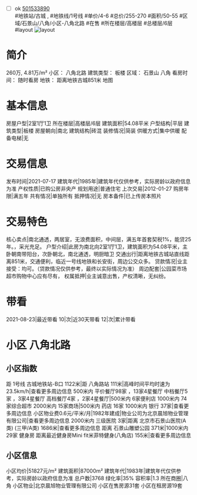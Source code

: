 - [ ] ok [501533890](https://bj.5i5j.com/ershoufang/501533890.html)  
 #地铁站/古城 ,  #地铁线/1号线
#单价/4-6 #总价/255-270 #面积/50-55   #区域/石景山/八角/小区-八角北路 #在售 #所在楼层/高楼层 #总楼层/6层 #layout 
![layout](http://image2a.5i5j.com/bdir/layout/a2aadc57b9474deeb09603ef45ca5a04.jpg_P5.jpg) 
# 简介 
 260万,  4.81万/m² 
小区： 八角北路
建筑类型： 板楼
区域： 石景山 八角
看房时间： 随时看房
地铁： 距离地铁古城851米 地图
# 基本信息 
 房屋户型|2室1厅1卫
所在楼层|高楼层/6层
建筑面积|54.08平米
户型结构|平层
建筑类型|板楼
房屋朝向|南北
建筑结构|砖混
装修情况|简装
供暖方式|集中供暖
配备电梯|无
# 交易信息 
 发布时间|2021-07-17
建筑年代|1985年|建筑年代仅供参考，实际房龄以政府信息为准
产权性质|已购公房非央产
规划用途|普通住宅
上次交易|2012-01-27
购房年限|满五年
共有情况|单独所有
抵押情况|无
房本备件|已上传房本照片
# 交易特色 
 核心卖点|南北通透，两居室，无浪费面积，中间层，满五年首套契税1%，能贷25年。，采光充足。
户型介绍|此房为南北向2室1厅1卫，建筑面积为54.08平米，主卧朝南带阳台，次卧朝北，南北通透，明厨暗卫
交通出行|距离地铁古城站直线距离851米，交通便利，临近一号线地铁和长安街，周边公交众多。
贷款情况|业主接受：均可。（贷款情况仅供参考，最终以实际情况为准）
周边配套|公园菜市场超市购物中心应有尽有，
权属抵押|业主诚意出售，产权清晰，无纠纷。
# 带看 
 2021-08-23|最近带看	 10|次|近30天带看	 12|次|累计带看
# 小区 八角北路
## 小区指数 
 距 1号线 古城地铁站-B口 1122米|距 八角路站 111米|高峰时间平均时速为23.5km/h|查看更多周边信息
500米内 平价餐厅98家 ，13家4星餐厅
中档餐厅5家 ，3家4星餐厅
高档餐厅4家 ，2家4星餐厅|500米内 6家便利店
1000米内 74家综合超市
2000米内 15家商场|500米内 药店 16家
1000米内 银行 37家|查看更多周边信息
小区物业费0.6元/平米/月|1982年建成|物业公司为北京晨旭物业管理有限公司|查看更多周边信息
2000米内 三级医院 3家|距离 北京市石景山医院(A类) (三甲/A类) 1686米|查看更多周边信息
距离 石景山雕塑公园 371米|1000米内 29家 健身房
距离最近健身房Mini fit米菲特健身(八角店) 155米|查看更多周边信息
## 小区信息 
 小区均价|51827元/m²
建筑面积|87000m²
建筑年代|1983年|建筑年代仅供参考，实际房龄以政府信息为准
总户数|3768
绿化率|35%
容积率|1.3
所在商圈|八角
小区物业|北京晨旭物业管理有限公司
小区在售房源31套
小区在租房源19套
